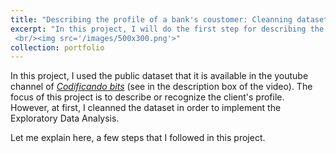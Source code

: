 ```yaml
---
title: "Describing the profile of a bank's coustomer: Cleanning dataset"
excerpt: "In this project, I will do the first step for describing the bank's coustomer. The datase contains some non-sense numerical values and outliers. Also, it contained some typos in categorical variables. In order to clean this, I used *pandas*, *matplotlib* and *seaborn* Python's packages. 
 <br/><img src='/images/500x300.png'>"
collection: portfolio
---
```


In this project, I used the public dataset that it is available in the youtube channel of [*Codificando bits*](https://www.youtube.com/watch?v=bGnD1Ki7j-g) (see in the description box of the video). The focus of this project is to describe or recognize the client's profile. However, at first, I cleanned the dataset in order to implement the Exploratory Data Analysis. 

Let me explain here, a few steps that I followed in this project. 



